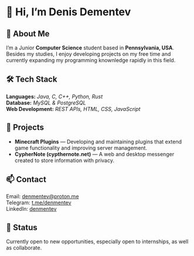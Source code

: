 # 👋 Hi, I’m Denis Dementev

## 🔧 About Me
I’m a Junior **Computer Science** student based in **Pennsylvania, USA**. Besides my studies, I enjoy developing projects on my free time and currently expanding my programming knownledge rapidly in this field.

## 🛠️ Tech Stack
**Languages:** _Java, C, C++, Python, Rust_  
**Database:** _MySQL & PostgreSQL_  
**Web Development:** _REST APIs, HTML, CSS, JavaScript_

## 🚀 Projects
- **Minecraft Plugins** — Developing and maintaining plugins that extend game functionality and improving server management.  
- **CypherNote (cypthernote.net)** — A web and desktop messenger created to store information with privacy.

## 📫 Contact
Email: denmentev@proton.me  
Telegram: [t.me/denmentev](https://t.me/denmentev)  
LinkedIn: [denmentev](https://www.linkedin.com/in/denmentev)  

## 🌱 Status
Currently open to new opportunities, especially open to internships, as well as collaborate.
